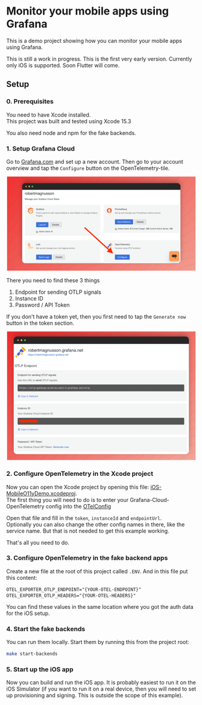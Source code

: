 # Monitor your mobile apps using Grafana

This is a demo project showing how you can monitor your mobile apps using Grafana.

This is still a work in progress. This is the first very early version.
Currently only iOS is supported. Soon Flutter will come.

## Setup

### 0. Prerequisites

You need to have Xcode installed.  
This project was built and tested using Xcode 15.3

You also need node and npm for the fake backends.

### 1. Setup Grafana Cloud

Go to [Grafana.com](https://grafana.com) and set up a new account.
Then go to your account overview and tap the `Configure` button on the OpenTelemetry-tile.

<div align="center">
  <img src="https://github.com/robert-northmind/mobile-o11y-demo/blob/main/Docs/Resources/otel-config-entry-1.png?raw=true" width="500">
</div>

There you need to find these 3 things

1. Endpoint for sending OTLP signals
1. Instance ID
1. Password / API Token

If you don't have a token yet, then you first need to tap the `Generate now` button in the token section.

<div align="center">
  <img src="https://github.com/robert-northmind/mobile-o11y-demo/blob/main/Docs/Resources/otel-config-info-1.png?raw=true" width="500">
</div>

### 2. Configure OpenTelemetry in the Xcode project

Now you can open the Xcode project by opening this file: [iOS-MobileO11yDemo.xcodeproj](/iOS-MobileO11yDemo/iOS-MobileO11yDemo.xcodeproj).  
The first thing you will need to do is to enter your Grafana-Cloud-OpenTelemetry config into the [OTelConfig](/iOS-MobileO11yDemo/iOS-MobileO11yDemo/OpenTelemetry/OTelConfig.swift)

Open that file and fill in the `token`, `instanceId` and `endpointUrl`.  
Optionally you can also change the other config names in there, like the service name. But that is not needed to get this example working.

That's all you need to do.

### 3. Configure OpenTelemetry in the fake backend apps

Create a new file at the root of this project called `.ENV`. And in this file put this content:

```
OTEL_EXPORTER_OTLP_ENDPOINT="{YOUR-OTEL-ENDPOINT}"
OTEL_EXPORTER_OTLP_HEADERS="{YOUR-OTEL-HEADERS}"
```

You can find these values in the same location where you got the auth data for the iOS setup.

### 4. Start the fake backends

You can run them locally. Start them by running this from the project root:

```sh
make start-backends
```

### 5. Start up the iOS app

Now you can build and run the iOS app. It is probably easiest to run it on the iOS Simulator (if you want to run it on a real device, then you will need to set up provisioning and signing. This is outside the scope of this example).
